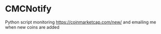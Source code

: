 # CMCNotify

Python script monitoring https://coinmarketcap.com/new/ and emailing me when new coins are added
